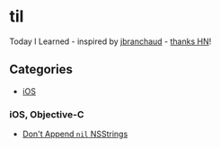 # til
Today I Learned - inspired by [jbranchaud](http://github.com/jbranchaud/til) - [thanks HN](https://news.ycombinator.com/item?id=11068902)!

## Categories

* [iOS](#ios_objective-c)

### iOS, Objective-C
* [Don't Append `nil` NSStrings](obj-c/dont-append-nil-strings.md)
